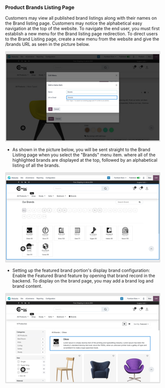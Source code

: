 
### Product Brands Listing Page



Customers may view all published brand listings along with their names on the Brand listing page. Customers may notice the alphabetical easy navigation at the top of the website. To navigate the end user, you must first establish a new menu for the Brand listing page redirection. To direct users to the Brand Listing page, create a new menu from the website and give the /brands URL as seen in the picture below.


![](./images/pblp1.png)


* As shown in the picture below, you will be sent straight to the Brand Listing page when you select the "Brands" menu item. where all of the highlighted brands are displayed at the top, followed by an alphabetical listing of all the brands.


![](./images/pblp2.png)


* Setting up the featured brand portion's display brand configuration: Enable the Featured Brand feature by opening that brand record in the backend. To display on the brand page, you may add a brand log and brand content.


![](./images/pblp3.png)


 



